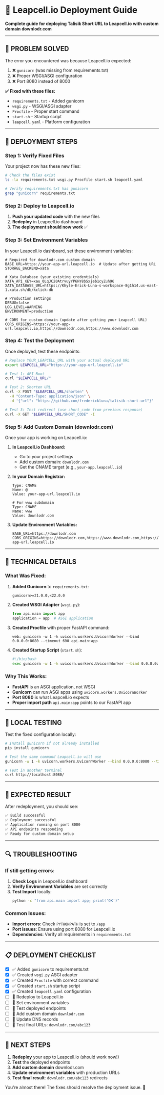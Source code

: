 # 🚀 Leapcell.io Deployment Guide

**Complete guide for deploying Talisik Short URL to Leapcell.io with custom domain downlodr.com**

---

## 🎯 **PROBLEM SOLVED**

The error you encountered was because Leapcell.io expected:

1. ❌ `gunicorn` (was missing from requirements.txt)
2. ❌ Proper WSGI/ASGI configuration
3. ❌ Port 8080 instead of 8000

**✅ Fixed with these files:**

- `requirements.txt` - Added gunicorn
- `wsgi.py` - WSGI/ASGI adapter
- `Procfile` - Proper start command
- `start.sh` - Startup script
- `leapcell.yaml` - Platform configuration

---

## 🚀 **DEPLOYMENT STEPS**

### **Step 1: Verify Fixed Files**

Your project now has these new files:

```bash
# Check the files exist
ls -la requirements.txt wsgi.py Procfile start.sh leapcell.yaml

# Verify requirements.txt has gunicorn
grep "gunicorn" requirements.txt
```

### **Step 2: Deploy to Leapcell.io**

1. **Push your updated code** with the new files
2. **Redeploy** in Leapcell.io dashboard
3. **The deployment should now work** ✅

### **Step 3: Set Environment Variables**

In your Leapcell.io dashboard, set these environment variables:

```env
# Required for downlodr.com custom domain
BASE_URL=https://your-app-url.leapcell.io  # Update after getting URL
STORAGE_BACKEND=xata

# Xata Database (your existing credentials)
XATA_API_KEY=xau_0LqJC20AtrvuyYP6HY8bSxjeb1cyZuh96
XATA_DATABASE_URL=https://Khyle-Erick-Luna-s-workspace-8g1h14.us-east-1.xata.sh/db/kclick-db

# Production settings
DEBUG=false
LOG_LEVEL=WARNING
ENVIRONMENT=production

# CORS for custom domain (update after getting your Leapcell URL)
CORS_ORIGINS=https://your-app-url.leapcell.io,https://downlodr.com,https://www.downlodr.com
```

### **Step 4: Test the Deployment**

Once deployed, test these endpoints:

```bash
# Replace YOUR_LEAPCELL_URL with your actual deployed URL
export LEAPCELL_URL="https://your-app-url.leapcell.io"

# Test 1: API Root
curl "$LEAPCELL_URL/"

# Test 2: Shorten URL
curl -X POST "$LEAPCELL_URL/shorten" \
  -H "Content-Type: application/json" \
  -d '{"url": "https://github.com/frederickluna/talisik-short-url"}'

# Test 3: Test redirect (use short_code from previous response)
curl -X GET "$LEAPCELL_URL/SHORT_CODE" -I
```

### **Step 5: Add Custom Domain (downlodr.com)**

Once your app is working on Leapcell.io:

1. **In Leapcell.io Dashboard:**

   - Go to your project settings
   - Add custom domain: `downlodr.com`
   - Get the CNAME target (e.g., `your-app.leapcell.io`)

2. **In your Domain Registrar:**

   ```dns
   Type: CNAME
   Name: @
   Value: your-app-url.leapcell.io

   # For www subdomain
   Type: CNAME
   Name: www
   Value: downlodr.com
   ```

3. **Update Environment Variables:**
   ```env
   BASE_URL=https://downlodr.com
   CORS_ORIGINS=https://downlodr.com,https://www.downlodr.com,https://your-app-url.leapcell.io
   ```

---

## 🔧 **TECHNICAL DETAILS**

### **What Was Fixed:**

1. **Added Gunicorn** to `requirements.txt`:

   ```txt
   gunicorn>=21.0.0,<22.0.0
   ```

2. **Created WSGI Adapter** (`wsgi.py`):

   ```python
   from api.main import app
   application = app  # ASGI application
   ```

3. **Created Procfile** with proper FastAPI command:

   ```
   web: gunicorn -w 1 -k uvicorn.workers.UvicornWorker --bind 0.0.0.0:8080 --timeout 600 api.main:app
   ```

4. **Created Startup Script** (`start.sh`):
   ```bash
   #!/bin/bash
   exec gunicorn -w 1 -k uvicorn.workers.UvicornWorker --bind 0.0.0.0:8080 --timeout 600 api.main:app
   ```

### **Why This Works:**

- **FastAPI** is an ASGI application, not WSGI
- **Gunicorn** can run ASGI apps using `uvicorn.workers.UvicornWorker`
- **Port 8080** is what Leapcell.io expects
- **Proper import path** `api.main:app` points to our FastAPI app

---

## 🧪 **LOCAL TESTING**

Test the fixed configuration locally:

```bash
# Install gunicorn if not already installed
pip install gunicorn

# Test the same command Leapcell.io will use
gunicorn -w 1 -k uvicorn.workers.UvicornWorker --bind 0.0.0.0:8080 --timeout 600 api.main:app

# Test in another terminal
curl http://localhost:8080/
```

---

## 🎉 **EXPECTED RESULT**

After redeployment, you should see:

```bash
✅ Build successful
✅ Deployment successful
✅ Application running on port 8080
✅ API endpoints responding
✅ Ready for custom domain setup
```

---

## 🔍 **TROUBLESHOOTING**

### **If still getting errors:**

1. **Check Logs** in Leapcell.io dashboard
2. **Verify Environment Variables** are set correctly
3. **Test Import** locally:
   ```bash
   python -c "from api.main import app; print('OK')"
   ```

### **Common Issues:**

- **Import errors**: Check `PYTHONPATH` is set to `/app`
- **Port issues**: Ensure using port 8080 for Leapcell.io
- **Dependencies**: Verify all requirements in `requirements.txt`

---

## 📋 **DEPLOYMENT CHECKLIST**

- [x] ✅ Added `gunicorn` to requirements.txt
- [x] ✅ Created `wsgi.py` ASGI adapter
- [x] ✅ Created `Procfile` with correct command
- [x] ✅ Created `start.sh` startup script
- [x] ✅ Created `leapcell.yaml` configuration
- [ ] 🔄 Redeploy to Leapcell.io
- [ ] 🔄 Set environment variables
- [ ] 🔄 Test deployed endpoints
- [ ] 🔄 Add custom domain `downlodr.com`
- [ ] 🔄 Update DNS records
- [ ] 🔄 Test final URLs: `downlodr.com/abc123`

---

## 🎯 **NEXT STEPS**

1. **Redeploy** your app to Leapcell.io (should work now!)
2. **Test** the deployed endpoints
3. **Add custom domain** downlodr.com
4. **Update environment variables** with production URLs
5. **Test final result**: `downlodr.com/abc123` redirects

You're almost there! The fixes should resolve the deployment issue. 🚀
